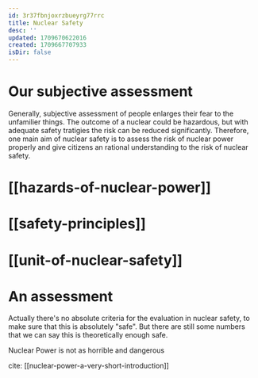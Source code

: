 ```yaml
---
id: 3r37fbnjoxrzbueyrg77rrc
title: Nuclear Safety
desc: ''
updated: 1709670622016
created: 1709667707933
isDir: false
---
```

# Our subjective assessment

Generally, subjective assessment of people enlarges their fear to the
unfamilier things. The outcome of a nuclear could be hazardous, but with
adequate safety tratigies the risk can be reduced significantly.
Therefore, one main aim of nuclear safety is to assess the risk of
nuclear power properly and give citizens an rational understanding to
the risk of nuclear safety.

# [[hazards-of-nuclear-power]]

# [[safety-principles]]

# [[unit-of-nuclear-safety]]

# An assessment

Actually there\'s no absolute criteria for the evaluation in nuclear
safety, to make sure that this is absolutely \"safe\". But there are
still some numbers that we can say this is theoretically enough safe.

Nuclear Power is not as horrible and dangerous

cite: [[nuclear-power-a-very-short-introduction]]
